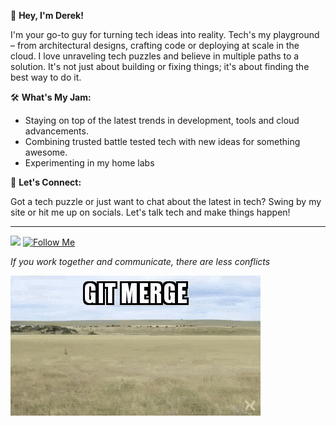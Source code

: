 👋 **Hey, I'm Derek!**


I'm your go-to guy for turning tech ideas into reality. Tech's my playground – from architectural designs, crafting code or deploying at scale in the cloud. I love unraveling tech puzzles and believe in multiple paths to a solution. It's not just about building or fixing things; it's about finding the best way to do it. 

🛠 **What's My Jam:**
- Staying on top of the latest trends in development, tools and cloud advancements.
- Combining trusted battle tested tech with new ideas for something awesome.
- Experimenting in my home labs

📢 **Let's Connect:**

Got a tech puzzle or just want to chat about the latest in tech? Swing by my site or hit me up on socials. Let's talk tech and make things happen!

---
![](https://komarev.com/ghpvc/?username=dereklarmstrong&label=views)
[![Follow Me](https://img.shields.io/github/followers/dereklarmstrong?label=Follow&style=social)](https://github.com/dereklarmstrong)


*If you work together and communicate, there are less conflicts*

![Engineering](imgs/git-merge.gif) 
